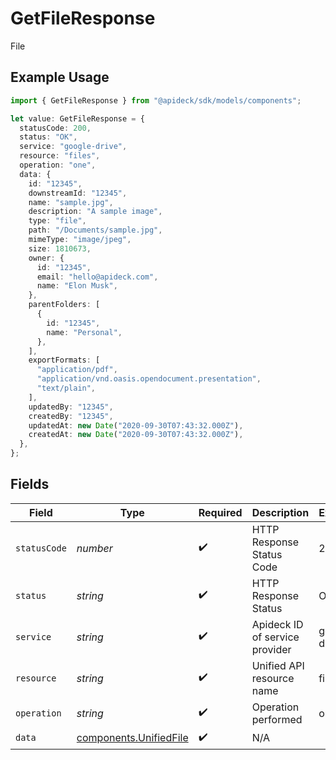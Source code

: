 # GetFileResponse

File

## Example Usage

```typescript
import { GetFileResponse } from "@apideck/sdk/models/components";

let value: GetFileResponse = {
  statusCode: 200,
  status: "OK",
  service: "google-drive",
  resource: "files",
  operation: "one",
  data: {
    id: "12345",
    downstreamId: "12345",
    name: "sample.jpg",
    description: "A sample image",
    type: "file",
    path: "/Documents/sample.jpg",
    mimeType: "image/jpeg",
    size: 1810673,
    owner: {
      id: "12345",
      email: "hello@apideck.com",
      name: "Elon Musk",
    },
    parentFolders: [
      {
        id: "12345",
        name: "Personal",
      },
    ],
    exportFormats: [
      "application/pdf",
      "application/vnd.oasis.opendocument.presentation",
      "text/plain",
    ],
    updatedBy: "12345",
    createdBy: "12345",
    updatedAt: new Date("2020-09-30T07:43:32.000Z"),
    createdAt: new Date("2020-09-30T07:43:32.000Z"),
  },
};
```

## Fields

| Field                                                            | Type                                                             | Required                                                         | Description                                                      | Example                                                          |
| ---------------------------------------------------------------- | ---------------------------------------------------------------- | ---------------------------------------------------------------- | ---------------------------------------------------------------- | ---------------------------------------------------------------- |
| `statusCode`                                                     | *number*                                                         | :heavy_check_mark:                                               | HTTP Response Status Code                                        | 200                                                              |
| `status`                                                         | *string*                                                         | :heavy_check_mark:                                               | HTTP Response Status                                             | OK                                                               |
| `service`                                                        | *string*                                                         | :heavy_check_mark:                                               | Apideck ID of service provider                                   | google-drive                                                     |
| `resource`                                                       | *string*                                                         | :heavy_check_mark:                                               | Unified API resource name                                        | files                                                            |
| `operation`                                                      | *string*                                                         | :heavy_check_mark:                                               | Operation performed                                              | one                                                              |
| `data`                                                           | [components.UnifiedFile](../../models/components/unifiedfile.md) | :heavy_check_mark:                                               | N/A                                                              |                                                                  |